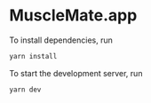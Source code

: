 # MuscleMate.app

To install dependencies, run
```sh
yarn install
```

To start the development server, run
```sh
yarn dev
```
